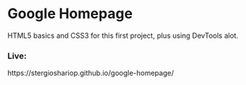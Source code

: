 <h1><b>Google Homepage</b></h1>

HTML5 basics and CSS3 for this first project, plus using
DevTools alot.

<h3><b>Live:</b></h3>
https://stergioshariop.github.io/google-homepage/
